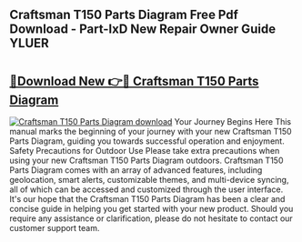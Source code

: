 ## Craftsman T150 Parts Diagram Free Pdf Download - Part-IxD New Repair Owner Guide YLUER

# <h2><a href="http://dfncec.blite.top/?on=Craftsman+T150+Parts+Diagram">🔗Download New 👉🔴 Craftsman T150 Parts Diagram</a></h2>

[![Craftsman T150 Parts Diagram download](https://i.imgur.com/lujVjoI.png)](http://dfncec.blite.top/?on=Craftsman+T150+Parts+Diagram)
Your Journey Begins Here This manual marks the beginning of your journey with your new Craftsman T150 Parts Diagram, guiding you towards successful operation and enjoyment. Safety Precautions for Outdoor Use Please take extra precautions when using your new Craftsman T150 Parts Diagram outdoors. Craftsman T150 Parts Diagram comes with an array of advanced features, including geolocation, smart alerts, customizable themes, and multi-device syncing, all of which can be accessed and customized through the user interface. It's our hope that the Craftsman T150 Parts Diagram has been a clear and concise guide in helping you get started with your new product. Should you require any assistance or clarification, please do not hesitate to contact our customer support team.
